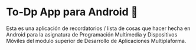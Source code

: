 # To-Dp App para Android 📱

Esta es una aplicación de recordatorios / lista de cosas que hacer hecha en Android para la asignatura de Programación Multimedia y Dispositivos Móviles del modulo superior de Desarrollo de Aplicaciones Multiplaforma. 
